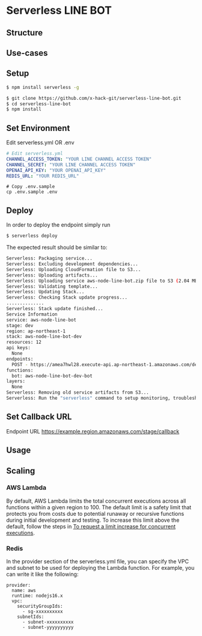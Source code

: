 # Serverless LINE BOT

## Structure

## Use-cases

## Setup

```bash
$ npm install serverless -g
```

```bash
$ git clone https://github.com/x-hack-git/serverless-line-bot.git
$ cd serverless-line-bot
$ npm install
```

## Set Environment

Edit serverless.yml OR .env

```yml
# Edit serverless.yml
CHANNEL_ACCESS_TOKEN: "YOUR LINE CHANNEL ACCESS TOKEN"
CHANNEL_SECRET: "YOUR LINE CHANNEL ACCESS TOKEN"
OPENAI_API_KEY: "YOUR OPENAI_API_KEY"
REDIS_URL: "YOUR REDIS_URL"
```

```.env
# Copy .env.sample
cp .env.sample .env
```

## Deploy

In order to deploy the endpoint simply run

```bash
$ serverless deploy
```

The expected result should be similar to:

```bash
Serverless: Packaging service...
Serverless: Excluding development dependencies...
Serverless: Uploading CloudFormation file to S3...
Serverless: Uploading artifacts...
Serverless: Uploading service aws-node-line-bot.zip file to S3 (2.04 MB)...
Serverless: Validating template...
Serverless: Updating Stack...
Serverless: Checking Stack update progress...
..............
Serverless: Stack update finished...
Service Information
service: aws-node-line-bot
stage: dev
region: ap-northeast-1
stack: aws-node-line-bot-dev
resources: 12
api keys:
  None
endpoints:
  POST - https://amea7hwl28.execute-api.ap-northeast-1.amazonaws.com/dev/callback
functions:
  bot: aws-node-line-bot-dev-bot
layers:
  None
Serverless: Removing old service artifacts from S3...
Serverless: Run the "serverless" command to setup monitoring, troubleshooting and testing.
```

## Set Callback URL

Endpoint URL https://example.region.amazonaws.com/stage/callback

## Usage

## Scaling

### AWS Lambda

By default, AWS Lambda limits the total concurrent executions across all functions within a given region to 100. The default limit is a safety limit that protects you from costs due to potential runaway or recursive functions during initial development and testing. To increase this limit above the default, follow the steps in [To request a limit increase for concurrent executions](http://docs.aws.amazon.com/lambda/latest/dg/concurrent-executions.html#increase-concurrent-executions-limit).

### Redis

In the provider section of the serverless.yml file, you can specify the VPC and subnet to be used for deploying the Lambda function. For example, you can write it like the following:

```
provider:
  name: aws
  runtime: nodejs16.x
  vpc:
    securityGroupIds:
      - sg-xxxxxxxxxx
    subnetIds:
      - subnet-xxxxxxxxxx
      - subnet-yyyyyyyyyy
```
